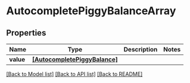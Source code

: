 # AutocompletePiggyBalanceArray


## Properties
Name | Type | Description | Notes
------------ | ------------- | ------------- | -------------
**value** | [**[AutocompletePiggyBalance]**](AutocompletePiggyBalance.md) |  | 

[[Back to Model list]](../README.md#documentation-for-models) [[Back to API list]](../README.md#documentation-for-api-endpoints) [[Back to README]](../README.md)


